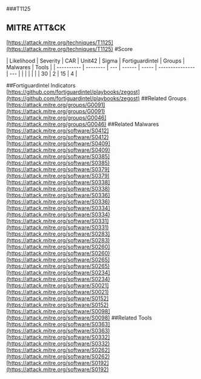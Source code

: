 ###T1125
## MITRE ATT&CK
[https://attack.mitre.org/techniques/T1125](https://attack.mitre.org/techniques/T1125)
#Score

| Likelihood | Severity | CAR | Unit42 | Sigma | Fortiguardintel | Groups | Malwares | Tools |
| ---------- | -------- | --- | ------ | ----- | --------------- | ---  |
 |   |   |   |   |   | 30 | 2 | 15 | 4 |

##Fortiguardintel Indicators
[https://github.com/fortiguardintel/playbooks/zegost](https://github.com/fortiguardintel/playbooks/zegost)
[]()
##Related Groups
[https://attack.mitre.org/groups/G0091](https://attack.mitre.org/groups/G0091)
[https://attack.mitre.org/groups/G0046](https://attack.mitre.org/groups/G0046)
[]()
##Related Malwares
[https://attack.mitre.org/software/S0412](https://attack.mitre.org/software/S0412)
[https://attack.mitre.org/software/S0409](https://attack.mitre.org/software/S0409)
[https://attack.mitre.org/software/S0385](https://attack.mitre.org/software/S0385)
[https://attack.mitre.org/software/S0379](https://attack.mitre.org/software/S0379)
[https://attack.mitre.org/software/S0338](https://attack.mitre.org/software/S0338)
[https://attack.mitre.org/software/S0336](https://attack.mitre.org/software/S0336)
[https://attack.mitre.org/software/S0334](https://attack.mitre.org/software/S0334)
[https://attack.mitre.org/software/S0331](https://attack.mitre.org/software/S0331)
[https://attack.mitre.org/software/S0283](https://attack.mitre.org/software/S0283)
[https://attack.mitre.org/software/S0260](https://attack.mitre.org/software/S0260)
[https://attack.mitre.org/software/S0265](https://attack.mitre.org/software/S0265)
[https://attack.mitre.org/software/S0234](https://attack.mitre.org/software/S0234)
[https://attack.mitre.org/software/S0021](https://attack.mitre.org/software/S0021)
[https://attack.mitre.org/software/S0152](https://attack.mitre.org/software/S0152)
[https://attack.mitre.org/software/S0098](https://attack.mitre.org/software/S0098)
[]()
##Related Tools
[https://attack.mitre.org/software/S0363](https://attack.mitre.org/software/S0363)
[https://attack.mitre.org/software/S0332](https://attack.mitre.org/software/S0332)
[https://attack.mitre.org/software/S0262](https://attack.mitre.org/software/S0262)
[https://attack.mitre.org/software/S0192](https://attack.mitre.org/software/S0192)
[]()

